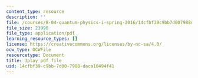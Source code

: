 ```yaml
---
content_type: resource
description: ''
file: /courses/8-04-quantum-physics-i-spring-2016/14cfbf39c9bb7d007988daca10494f41_jPVD45YYlk.pdf
file_size: 23990
file_type: application/pdf
learning_resource_types: []
license: https://creativecommons.org/licenses/by-nc-sa/4.0/
ocw_type: OCWFile
resourcetype: Document
title: 3play pdf file
uid: 14cfbf39-c9bb-7d00-7988-daca10494f41
---
```

